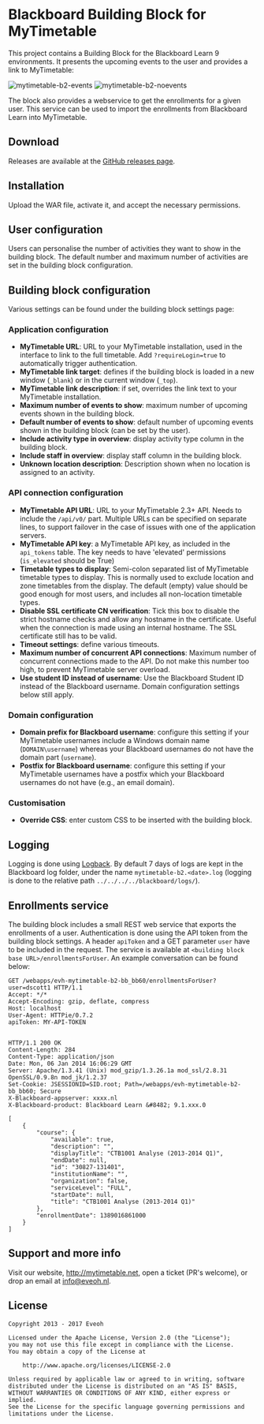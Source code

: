 # Blackboard Building Block for MyTimetable

This project contains a Building Block for the Blackboard Learn 9 environments.
It presents the upcoming events to the user and provides a link to MyTimetable:

![mytimetable-b2-events](https://cloud.githubusercontent.com/assets/1352315/13292198/12ffa27c-db1b-11e5-9fa9-10cce83c3c3c.png)
![mytimetable-b2-noevents](https://cloud.githubusercontent.com/assets/1352315/13292197/12f19b6e-db1b-11e5-8fef-85a4588af568.png)

The block also provides a webservice to get the enrollments for a given user.
This service can be used to import the enrollments from Blackboard Learn into MyTimetable.

## Download

Releases are available at the [GitHub releases page](https://github.com/eveoh/blackboard-mytimetable/releases). 

## Installation

Upload the WAR file, activate it, and accept the necessary permissions.

## User configuration

Users can personalise the number of activities they want to show in the building block.
The default number and maximum number of activities are set in the building block configuration.

## Building block configuration

Various settings can be found under the building block settings page:

### Application configuration

* __MyTimetable URL__: URL to your MyTimetable installation, used in the interface to link to the full timetable. Add `?requireLogin=true` to automatically trigger authentication.
* __MyTimetable link target__: defines if the building block is loaded in a new window (`_blank`) or in the current window (`_top`).
* __MyTimetable link description__: if set, overrides the link text to your MyTimetable installation.
* __Maximum number of events to show__: maximum number of upcoming events shown in the building block.
* __Default number of events to show__: default number of upcoming events shown in the building block (can be set by the user).
* __Include activity type in overview__: display activity type column in the building block.
* __Include staff in overview__: display staff column in the building block.
* __Unknown location description__: Description shown when no location is assigned to an activity.

### API connection configuration

* __MyTimetable API URL__: URL to your MyTimetable 2.3+ API. Needs to include the `/api/v0/` part. Multiple URLs can be specified on separate lines, to support failover in the case of issues with one of the application servers.
* __MyTimetable API key__: a MyTimetable API key, as included in the `api_tokens` table. The key needs to have 'elevated' permissions (`is_elevated` should be True)
* __Timetable types to display__: Semi-colon separated list of MyTimetable timetable types to display. This is normally used to exclude location and zone timetables from the display. The default (empty) value should be good enough for most users, and includes all non-location timetable types.
* __Disable SSL certificate CN verification__: Tick this box to disable the strict hostname checks and allow any hostname in the certificate. Useful when the connection is made using an internal hostname. The SSL certificate still has to be valid.
* __Timeout settings__: define various timeouts.
* __Maximum number of concurrent API connections__: Maximum number of concurrent connections made to the API. Do not make this number too high, to prevent MyTimetable server overload.
* __Use student ID instead of username__: Use the Blackboard Student ID instead of the Blackboard username. Domain configuration settings below still apply. 

### Domain configuration

* __Domain prefix for Blackboard username__: configure this setting if your MyTimetable usernames include a Windows domain name (`DOMAIN\username`) whereas your Blackboard usernames do not have the domain part (`username`).
* __Postfix for Blackboard username__: configure this setting if your MyTimetable usernames have a postfix which your Blackboard usernames do not have (e.g., an email domain).

### Customisation

* __Override CSS__: enter custom CSS to be inserted with the building block.

## Logging

Logging is done using [Logback](logback.qos.ch). 
By default 7 days of logs are kept in the Blackboard log folder, under the name `mytimetable-b2.<date>.log` (logging is done to the relative path `../../../../blackboard/logs/`).

## Enrollments service

The building block includes a small REST web service that exports the enrollments of a user. 
Authentication is done using the API token from the building block settings. 
A header `apiToken` and a GET parameter `user` have to be included in the request. 
The service is available at `<building block base URL>/enrollmentsForUser`. 
An example conversation can be found below:

```
GET /webapps/evh-mytimetable-b2-bb_bb60/enrollmentsForUser?user=dscott1 HTTP/1.1
Accept: */*
Accept-Encoding: gzip, deflate, compress
Host: localhost
User-Agent: HTTPie/0.7.2
apiToken: MY-API-TOKEN


HTTP/1.1 200 OK
Content-Length: 284
Content-Type: application/json
Date: Mon, 06 Jan 2014 16:06:29 GMT
Server: Apache/1.3.41 (Unix) mod_gzip/1.3.26.1a mod_ssl/2.8.31 OpenSSL/0.9.8n mod_jk/1.2.37
Set-Cookie: JSESSIONID=SID.root; Path=/webapps/evh-mytimetable-b2-bb_bb60; Secure
X-Blackboard-appserver: xxxx.nl
X-Blackboard-product: Blackboard Learn &#8482; 9.1.xxx.0

[
    {
        "course": {
            "available": true,
            "description": "",
            "displayTitle": "CTB1001 Analyse (2013-2014 Q1)",
            "endDate": null,
            "id": "30827-131401",
            "institutionName": "",
            "organization": false,
            "serviceLevel": "FULL",
            "startDate": null,
            "title": "CTB1001 Analyse (2013-2014 Q1)"
        },
        "enrollmentDate": 1389016861000
    }
]
```

## Support and more info

Visit our website, http://mytimetable.net, open a ticket (PR's welcome), or drop an email at info@eveoh.nl.

## License

    Copyright 2013 - 2017 Eveoh

    Licensed under the Apache License, Version 2.0 (the "License");
    you may not use this file except in compliance with the License.
    You may obtain a copy of the License at

        http://www.apache.org/licenses/LICENSE-2.0

    Unless required by applicable law or agreed to in writing, software
    distributed under the License is distributed on an "AS IS" BASIS,
    WITHOUT WARRANTIES OR CONDITIONS OF ANY KIND, either express or implied.
    See the License for the specific language governing permissions and
    limitations under the License.
